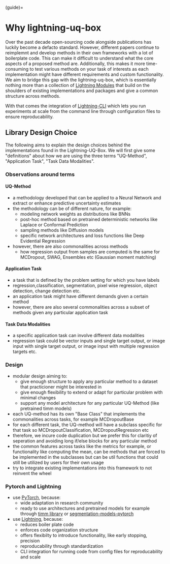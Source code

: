(guide)=

# Why lightning-uq-box

Over the past decade open-sourcing code alongside publications has luckily become a defacto standard. However, different papers continue to reimplemnt and develop methods in their own frameworks with a lot of boilerplate code. This can make it difficult to understand what the core aspects of a proposed method are. Additionally, this makes it more time-consuming to test various methods on your task of interests as each implementation might have different requirements and custom functionality. We aim to bridge this gap with the lightning-uq-box, which is essentially nothing more than a collection of [Lightning Modules](https://lightning.ai/docs/pytorch/stable/common/lightning_module.html) that build on the shoulders of existing implementations and packages and give a common structure across methods.

With that comes the integration of [Lightning-CLI](https://lightning.ai/docs/pytorch/stable/api/lightning.pytorch.cli.LightningCLI.html) which lets you run experiments at scale from the command line through configuration files to ensure reproducability. 

## Library Design Choice

The following aims to explain the design choices behind the implementations found in the Lightning-UQ-Box. We will first give some "definitions" about how we are using the three terms "UQ-Method", "Application Task", "Task Data Modalities".

### Observations around terms

#### UQ-Method
- a methodology developed that can be applied to a Neural Network and extract or
  enhance predictive uncertainty estimates
- the methodology can be of different nature, for example:
  - modeling network weights as distributions like BNNs
  - post-hoc method based on pretrained deterministic networks like Laplace or
    Conformal Prediction
  - sampling methods like Diffusion models
  - specific network architectures and loss functions like Deep Evidential
    Regression
- however, there are also commonalities across methods
  - how regression output from samples are computed is the same for MCDropout,
    SWAG, Ensembles etc (Gaussian moment matching)

#### Application Task
- a task that is defined by the problem setting for which you have labels
- regression,classification, segmentation, pixel wise regression, object
  detection, change detection etc.
- an application task might have different demands given a certain method
- however, there are also several commonalities across a subset of methods
  given any particular application task

#### Task Data Modalities
- a specific application task can involve different data modalities
- regression task could be vector inputs and single target output, or image
  input with single target output, or image input with multiple regression
  targets etc.

### Design

- modular design aiming to:
  - give enough structure to apply any particular method to a
    dataset that practicioner might be interested in
  - give enough flexibility to extend or adapt for particular problem with minimal
    changes
  - support any model architecture for any particular UQ-Method (like pretrained timm models)
- each UQ-method has its own "Base Class" that implements the commonalities across tasks, for example MCDropoutBase
- for each different task, the UQ-method will have a subclass specific for that
  task so MCDropoutClassification, MCDropoutRegression etc
- therefore, we incure code duplication but we prefer this for claritiy of seperation and avoiding long if/else blocks
  for any particular method
- the common features across tasks like the metrics for example, or
  functionality like computing the mean, can be methods that are forced to be
  implemented in the subclasses but can be util functions that could still be utilized by users for their own usage
- try to integrate existing implementations into this framework to not reinvent the wheel

### Pytorch and Lightning
- use [PyTorch](https://pytorch.org/docs/stable/index.html), because:
  - wide adaptation in research community
  - ready to use architectures and pretrained models for example through [timm library](https://github.com/huggingface/pytorch-image-models)
    or [segmentation-models-pytorch](https://github.com/qubvel/segmentation_models.pytorch)
- use [Lightning](https://lightning.ai/docs/pytorch/stable/), because:
  - reduces boiler plate code
  - enforces code organization structure
  - offers flexibilty to introduce functionality, like early stopping, precision
  - reproducability through standardization
  - CLI integration for running code from config files for reproducability and scale
